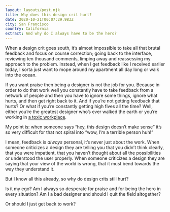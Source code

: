 ```yaml
---
layout: layouts/post.njk
title: Why does this design crit hurt?
date: 2020-10-21T00:07:29.983Z
city: San Francisco
country: California
extract: And why do I always have to be the hero?
---
```


When a design crit goes south, it’s almost impossible to take all that brutal feedback and focus on course correction; going back to the interface, reviewing ten thousand comments, limping away and reassessing my approach to the problem. Instead, when I get feedback like I received earlier today, I sorta just want to mope around my apartment all day long or walk into the ocean.

If you want praise then being a designer is not the job for you. Because in order to do that work well you constantly have to take feedback from a network of people and then you have to ignore some things, ignore what hurts, and then get right back to it. And if you’re not getting feedback that hurts? Or what if you’re constantly getting high fives all the time? Well, either you’re the greatest designer who’s ever walked the earth or you’re working in [a toxic workplace](https://www.robinrendle.com/notes/signs-of-a-toxic-workplace.html).

My point is: when someone says “hey, this design doesn’t make sense” it’s so very difficult for that not spiral into “wow, I’m a terrible person huh!”

I mean, feedback is _always_ personal, it’s never just about the work. When someone criticizes a design they are telling you that you didn’t think clearly, that you were impatient, that you haven’t thought about all the possibilities or understood the user properly. When someone criticizes a design they are saying that your view of the world is wrong, that it must bend towards the way they understand it.

But I know all this already, so why do design crits still hurt?

Is it my ego? Am I always so desperate for praise and for being the hero in every situation? Am I a bad designer and should I quit the field altogether?

Or should I just get back to work?
